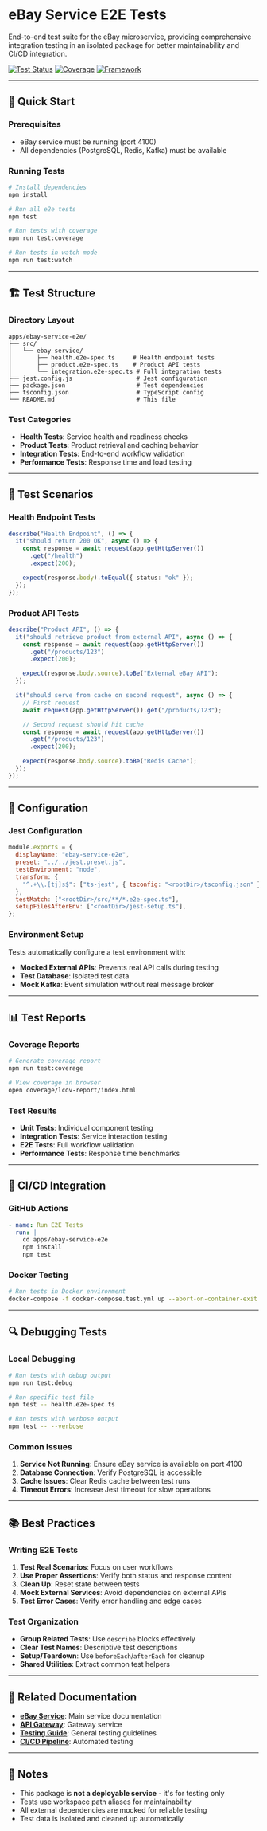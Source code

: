 # eBay Service E2E Tests

End-to-end test suite for the eBay microservice, providing comprehensive integration testing in an isolated package for better maintainability and CI/CD integration.

[![Test Status](https://img.shields.io/badge/tests-passing-brightgreen)](https://github.com/integral-x/integral-x-monorepo)
[![Coverage](https://img.shields.io/badge/coverage-85%25-green)](https://github.com/integral-x/integral-x-monorepo)
[![Framework](https://img.shields.io/badge/framework-Jest-red)](https://jestjs.io/)

---

## 🚀 Quick Start

### Prerequisites

- eBay service must be running (port 4100)
- All dependencies (PostgreSQL, Redis, Kafka) must be available

### Running Tests

```bash
# Install dependencies
npm install

# Run all e2e tests
npm test

# Run tests with coverage
npm run test:coverage

# Run tests in watch mode
npm run test:watch
```

---

## 🏗️ Test Structure

### Directory Layout

```
apps/ebay-service-e2e/
├── src/
│   └── ebay-service/
│       ├── health.e2e-spec.ts     # Health endpoint tests
│       ├── product.e2e-spec.ts    # Product API tests
│       └── integration.e2e-spec.ts # Full integration tests
├── jest.config.js                  # Jest configuration
├── package.json                    # Test dependencies
├── tsconfig.json                   # TypeScript config
└── README.md                       # This file
```

### Test Categories

- **Health Tests**: Service health and readiness checks
- **Product Tests**: Product retrieval and caching behavior
- **Integration Tests**: End-to-end workflow validation
- **Performance Tests**: Response time and load testing

---

## 🧪 Test Scenarios

### Health Endpoint Tests

```typescript
describe("Health Endpoint", () => {
  it("should return 200 OK", async () => {
    const response = await request(app.getHttpServer())
      .get("/health")
      .expect(200);

    expect(response.body).toEqual({ status: "ok" });
  });
});
```

### Product API Tests

```typescript
describe("Product API", () => {
  it("should retrieve product from external API", async () => {
    const response = await request(app.getHttpServer())
      .get("/products/123")
      .expect(200);

    expect(response.body.source).toBe("External eBay API");
  });

  it("should serve from cache on second request", async () => {
    // First request
    await request(app.getHttpServer()).get("/products/123");

    // Second request should hit cache
    const response = await request(app.getHttpServer())
      .get("/products/123")
      .expect(200);

    expect(response.body.source).toBe("Redis Cache");
  });
});
```

---

## 🔧 Configuration

### Jest Configuration

```javascript
module.exports = {
  displayName: "ebay-service-e2e",
  preset: "../../jest.preset.js",
  testEnvironment: "node",
  transform: {
    "^.+\\.[tj]s$": ["ts-jest", { tsconfig: "<rootDir>/tsconfig.json" }],
  },
  testMatch: ["<rootDir>/src/**/*.e2e-spec.ts"],
  setupFilesAfterEnv: ["<rootDir>/jest-setup.ts"],
};
```

### Environment Setup

Tests automatically configure a test environment with:

- **Mocked External APIs**: Prevents real API calls during testing
- **Test Database**: Isolated test data
- **Mock Kafka**: Event simulation without real message broker

---

## 📊 Test Reports

### Coverage Reports

```bash
# Generate coverage report
npm run test:coverage

# View coverage in browser
open coverage/lcov-report/index.html
```

### Test Results

- **Unit Tests**: Individual component testing
- **Integration Tests**: Service interaction testing
- **E2E Tests**: Full workflow validation
- **Performance Tests**: Response time benchmarks

---

## 🚀 CI/CD Integration

### GitHub Actions

```yaml
- name: Run E2E Tests
  run: |
    cd apps/ebay-service-e2e
    npm install
    npm test
```

### Docker Testing

```bash
# Run tests in Docker environment
docker-compose -f docker-compose.test.yml up --abort-on-container-exit
```

---

## 🔍 Debugging Tests

### Local Debugging

```bash
# Run tests with debug output
npm run test:debug

# Run specific test file
npm test -- health.e2e-spec.ts

# Run tests with verbose output
npm test -- --verbose
```

### Common Issues

1. **Service Not Running**: Ensure eBay service is available on port 4100
2. **Database Connection**: Verify PostgreSQL is accessible
3. **Cache Issues**: Clear Redis cache between test runs
4. **Timeout Errors**: Increase Jest timeout for slow operations

---

## 📚 Best Practices

### Writing E2E Tests

1. **Test Real Scenarios**: Focus on user workflows
2. **Use Proper Assertions**: Verify both status and response content
3. **Clean Up**: Reset state between tests
4. **Mock External Services**: Avoid dependencies on external APIs
5. **Test Error Cases**: Verify error handling and edge cases

### Test Organization

- **Group Related Tests**: Use `describe` blocks effectively
- **Clear Test Names**: Descriptive test descriptions
- **Setup/Teardown**: Use `beforeEach`/`afterEach` for cleanup
- **Shared Utilities**: Extract common test helpers

---

## 🔗 Related Documentation

- **[eBay Service](../ebay-service/README.md)**: Main service documentation
- **[API Gateway](../api-gateway/README.md)**: Gateway service
- **[Testing Guide](../../docs/testing.md)**: General testing guidelines
- **[CI/CD Pipeline](../../.github/workflows/test.yml)**: Automated testing

---

## 📄 Notes

- This package is **not a deployable service** - it's for testing only
- Tests use workspace path aliases for maintainability
- All external dependencies are mocked for reliable testing
- Test data is isolated and cleaned up automatically

